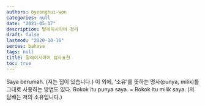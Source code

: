 ```yaml
---
authors: byeonghui-won
categories: null
date: "2021-05-17"
description: 말레이시아어 정리
draft: false
lastmod: "2020-10-16"
series: bahasa
tags: null
title: 말레이시아어 접사표현
toc: true
---
```


Saya berumah. (저는 집이 있습니다.)
이 외에, '소유'를 뜻하는 명사(punya, milik)를 그대로 사용하는 방법도 있다.
Rokok itu punya saya. = Rokok itu milik saya. (저 담배는 저의 소유입니다.)

